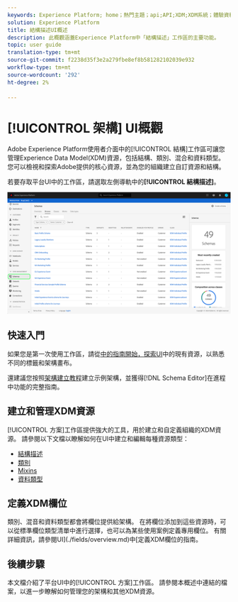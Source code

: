```yaml
---
keywords: Experience Platform; home；熱門主題；api;API;XDM;XDM系統；體驗資料模型；資料模型；ui;workspace;
solution: Experience Platform
title: 結構描述UI概述
description: 此概觀涵蓋Experience Platform中「結構描述」工作區的主要功能。
topic: user guide
translation-type: tm+mt
source-git-commit: f2238d35f3e2a279fbe8ef8b581282102039e932
workflow-type: tm+mt
source-wordcount: '292'
ht-degree: 2%

---
```



# [!UICONTROL 架構] UI概觀

Adobe Experience Platform使用者介面中的[!UICONTROL 結構]工作區可讓您管理Experience Data Model(XDM)資源，包括結構、類別、混合和資料類型。 您可以檢視和探索Adobe提供的核心資源，並為您的組織建立自訂資源和結構。

若要存取平台UI中的工作區，請選取左側導軌中的&#x200B;**[!UICONTROL 結構描述]**。

![](../images/ui/overview/schemas-tab.png)

## 快速入門

如果您是第一次使用工作區，請從[中的指南開始，探索UI](./explore.md)中的現有資源，以熟悉不同的標籤和架構畫布。

還建議您按照[架構建立教程](../tutorials/create-schema-ui.md)建立示例架構，並獲得[!DNL Schema Editor]在進程中功能的完整指南。

## 建立和管理XDM資源

[!UICONTROL 方案]工作區提供強大的工具，用於建立和自定義組織的XDM資源。 請參閱以下文檔以瞭解如何在UI中建立和編輯每種資源類型：

* [結構描述](./resources/schemas.md)
* [類別](./resources/classes.md)
* [Mixins](./resources/mixins.md)
* [資料類型](./resources/data-types.md)

## 定義XDM欄位

類別、混音和資料類型都會將欄位提供給架構。 在將欄位添加到這些資源時，可以從標準欄位類型清單中進行選擇，也可以為某些使用案例定義專用欄位。 有關詳細資訊，請參閱UI](./fields/overview.md)中[定義XDM欄位的指南。

## 後續步驟

本文檔介紹了平台UI中的[!UICONTROL 方案]工作區。 請參閱本概述中連結的檔案，以進一步瞭解如何管理您的架構和其他XDM資源。